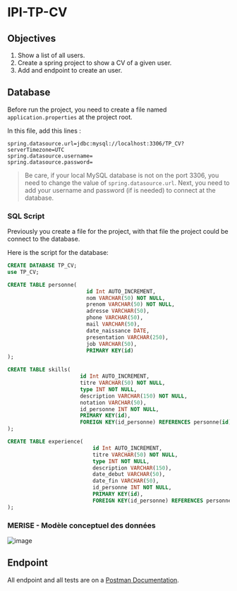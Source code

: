 # IPI-TP-CV

## Objectives

1. Show a list of all users.
2. Create a spring project to show a CV of a given user.
3. Add and endpoint to create an user.

## Database

Before run the project, you need to create a file named ``application.properties`` at the project root.

In this file, add this lines :

````properties
spring.datasource.url=jdbc:mysql://localhost:3306/TP_CV?serverTimezone=UTC
spring.datasource.username=
spring.datasource.password=
````

> Be care, if your local MySQL database is not on the port 3306, you need to change the value of ``spring.datasource.url``.
> Next, you need to add your username and password (if is needed) to connect at the database.

### SQL Script

Previously you create a file for the project, with that file the project could be connect to the database.

Here is the script for the database:

```sql
CREATE DATABASE TP_CV;
use TP_CV;

CREATE TABLE personne(
                         id Int AUTO_INCREMENT,
                         nom VARCHAR(50) NOT NULL,
                         prenom VARCHAR(50) NOT NULL,
                         adresse VARCHAR(50),
                         phone VARCHAR(50),
                         mail VARCHAR(50),
                         date_naissance DATE,
                         presentation VARCHAR(250),
                         job VARCHAR(50),
                         PRIMARY KEY(id)
);

CREATE TABLE skills(
                       id Int AUTO_INCREMENT,
                       titre VARCHAR(50) NOT NULL,
                       type INT NOT NULL,
                       description VARCHAR(150) NOT NULL,
                       notation VARCHAR(50),
                       id_personne INT NOT NULL,
                       PRIMARY KEY(id),
                       FOREIGN KEY(id_personne) REFERENCES personne(id)
);

CREATE TABLE experience(
                           id Int AUTO_INCREMENT,
                           titre VARCHAR(50) NOT NULL,
                           type INT NOT NULL,
                           description VARCHAR(150),
                           date_debut VARCHAR(50),
                           date_fin VARCHAR(50),
                           id_personne INT NOT NULL,
                           PRIMARY KEY(id),
                           FOREIGN KEY(id_personne) REFERENCES personne(id)
);
```

### MERISE - Modèle conceptuel des données
![image](https://user-images.githubusercontent.com/56304246/157238412-738dd02a-a4ce-44fc-bded-12cb5424425b.png)

## Endpoint

All endpoint and all tests are on a [Postman Documentation](https://documenter.getpostman.com/view/12631609/UVsFyo2d "Postman doc").